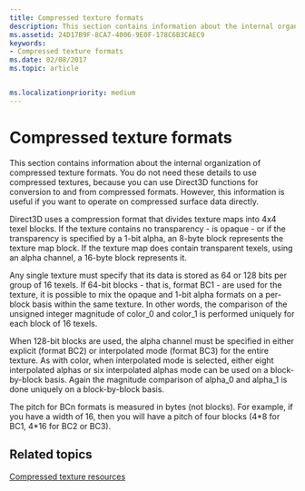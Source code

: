 ```yaml
---
title: Compressed texture formats
description: This section contains information about the internal organization of compressed texture formats.
ms.assetid: 24D17B9F-8CA7-4006-9E0F-178C6B3CAEC9
keywords:
- Compressed texture formats
ms.date: 02/08/2017
ms.topic: article


ms.localizationpriority: medium
---
```

# Compressed texture formats


This section contains information about the internal organization of compressed texture formats. You do not need these details to use compressed textures, because you can use Direct3D functions for conversion to and from compressed formats. However, this information is useful if you want to operate on compressed surface data directly.

Direct3D uses a compression format that divides texture maps into 4x4 texel blocks. If the texture contains no transparency - is opaque - or if the transparency is specified by a 1-bit alpha, an 8-byte block represents the texture map block. If the texture map does contain transparent texels, using an alpha channel, a 16-byte block represents it.

Any single texture must specify that its data is stored as 64 or 128 bits per group of 16 texels. If 64-bit blocks - that is, format BC1 - are used for the texture, it is possible to mix the opaque and 1-bit alpha formats on a per-block basis within the same texture. In other words, the comparison of the unsigned integer magnitude of color\_0 and color\_1 is performed uniquely for each block of 16 texels.

When 128-bit blocks are used, the alpha channel must be specified in either explicit (format BC2) or interpolated mode (format BC3) for the entire texture. As with color, when interpolated mode is selected, either eight interpolated alphas or six interpolated alphas mode can be used on a block-by-block basis. Again the magnitude comparison of alpha\_0 and alpha\_1 is done uniquely on a block-by-block basis.

The pitch for BCn formats is measured in bytes (not blocks). For example, if you have a width of 16, then you will have a pitch of four blocks (4\*8 for BC1, 4\*16 for BC2 or BC3).

## <span id="related-topics"></span>Related topics


[Compressed texture resources](compressed-texture-resources.md)

 

 




